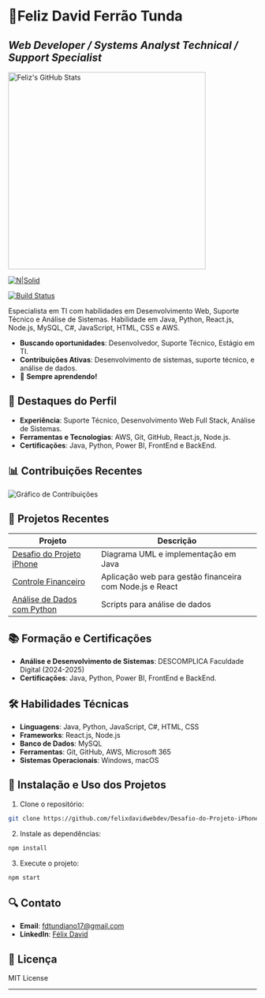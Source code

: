 # 🌟Feliz David Ferrão Tunda  
## _Web Developer / Systems Analyst Technical / Support Specialist_


<img src="https://github-readme-stats.vercel.app/api?username=felixdavidwebdev&show_icons=true&theme=radical" alt="Feliz's GitHub Stats" width="400">




[![N|Solid](https://cldup.com/dTxpPi9lDf.thumb.png)](https://github.com/felixdavidwebdev)

[![Build Status](https://travis-ci.org/joemccann/dillinger.svg?branch=master)](https://github.com/felixdavidwebdev)

Especialista em TI com habilidades em Desenvolvimento Web, Suporte Técnico e Análise de Sistemas. Habilidade em Java, Python, React.js, Node.js, MySQL, C#, JavaScript, HTML, CSS e AWS.

- **Buscando oportunidades**: Desenvolvedor, Suporte Técnico, Estágio em TI.
- **Contribuições Ativas**: Desenvolvimento de sistemas, suporte técnico, e análise de dados.
- 🌟 **Sempre aprendendo!**

## 🌟 **Destaques do Perfil**

- **Experiência**: Suporte Técnico, Desenvolvimento Web Full Stack, Análise de Sistemas.
- **Ferramentas e Tecnologias**: AWS, Git, GitHub, React.js, Node.js.
- **Certificações**: Java, Python, Power BI, FrontEnd e BackEnd.

## 📊 **Contribuições Recentes**

![Gráfico de Contribuições](https://activity-graph.herokuapp.com/graph?username=felixdavidwebdev&theme=redical)

## 🚀 **Projetos Recentes**

| Projeto | Descrição |
| ------ | ------ |
| [Desafio do Projeto iPhone](https://github.com/felixdavidwebdev/Desafio-do-Projecto-iPhone) | Diagrama UML e implementação em Java |
| [Controle Financeiro](https://github.com/felixdavidwebdev/controle-financeiro) | Aplicação web para gestão financeira com Node.js e React |
| [Análise de Dados com Python](https://github.com/felixdavidwebdev/analise-dados-python) | Scripts para análise de dados |

## 📚 **Formação e Certificações**

- **Análise e Desenvolvimento de Sistemas**: DESCOMPLICA Faculdade Digital (2024-2025)
- **Certificações**: Java, Python, Power BI, FrontEnd e BackEnd.

## 🛠️ **Habilidades Técnicas**

- **Linguagens**: Java, Python, JavaScript, C#, HTML, CSS
- **Frameworks**: React.js, Node.js
- **Banco de Dados**: MySQL
- **Ferramentas**: Git, GitHub, AWS, Microsoft 365
- **Sistemas Operacionais**: Windows, macOS

## 📝 **Instalação e Uso dos Projetos**

1. Clone o repositório:

```sh
git clone https://github.com/felixdavidwebdev/Desafio-do-Projeto-iPhone
```

2. Instale as dependências:

```sh
npm install
```

3. Execute o projeto:

```sh
npm start
```

## 🔍 **Contato**

- **Email**: [fdtundiano17@gmail.com](mailto:fdtundiano17@gmail.com)
- **LinkedIn**: [Félix David](https://www.linkedin.com/in/felixdavid2024/)

## 🎉 **Licença**

MIT License

---

